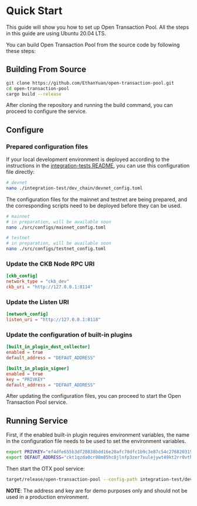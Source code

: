 
# Quick Start

This guide will show you how to set up Open Transaction Pool. All the steps in this guide are using Ubuntu 20.04 LTS.

You can build Open Transaction Pool from the source code by following these steps:

## Building From Source

```sh
git clone https://github.com/EthanYuan/open-transaction-pool.git
cd open-transaction-pool
cargo build --release
```

After cloning the repository and running the build command, you can proceed to configure the service.

## Configure

### Prepared configuration files

If your local development environment is deployed according to the instructions in the [integration-tests README](./integration-test/README.md), you can use this configuration file directly:

```sh
# devnet
nano ./integration-test/dev_chain/devnet_config.toml 
```

The configuration files for the mainnet and testnet are being prepared, and the corresponding scripts need to be deployed before they can be used.

```sh
# mainnet
# in preparation, will be available soon
nano ./src/configs/mainnet_config.toml 
```

```sh
# testnet
# in preparation, will be available soon
nano ./src/configs/testnet_config.toml 
```

### Update the CKB Node RPC URI

```toml
[ckb_config]
network_type = "ckb_dev"
ckb_uri = "http://127.0.0.1:8114"
```

### Update the Listen URI

```toml
[network_config]
listen_uri = "http://127.0.0.1:8118"
```

### Update the configuration of built-in plugins

```toml
[built_in_plugin_dust_collector]
enabled = true
default_address = "DEFAUT_ADDRESS"

[built_in_plugin_signer]
enabled = true
key = "PRIVKEY"
default_address = "DEFAUT_ADDRESS"
```

After updating the configuration files, you can proceed to start the Open Transaction Pool service.

## Running Service

First, if the enabled built-in plugin requires environment variables, the name in the configuration file needs to be used to set the environment variables.

```bash
export PRIVKEY="ef4dfe655b3df20838bdd16e20afc70dfc1b9c3e87c54c276820315a570e6555"
export DEFAUT_ADDRESS="ckt1qzda0cr08m85hc8jlnfp3zer7xulejywt49kt2rr0vthywaa50xwsqf7v2xsyj0p8szesqrwqapvvygpc8hzg9sku954v"
```

Then start the OTX pool service:

```sh
target/release/open-transaction-pool --config-path integration-test/dev_chain/devnet_config.toml
```

**NOTE**: The address and key are for demo purposes only and should not be used in a production environment.
